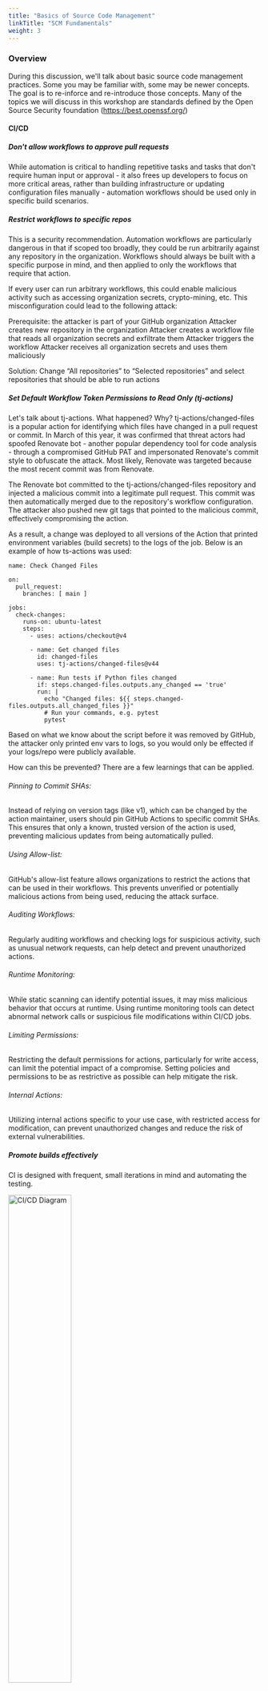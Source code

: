 ```yaml
---
title: "Basics of Source Code Management"
linkTitle: "SCM Fundamentals"
weight: 3
---
```


### Overview

During this discussion, we'll talk about basic source code management practices. Some you may be familiar with, some may be newer concepts. The goal is to re-inforce and re-introduce those concepts. Many of the topics we will discuss in this workshop are standards defined by the Open Source Security foundation (https://best.openssf.org/)

#### **CI/CD**
##### Don't allow workflows to approve pull requests

While automation is critical to handling repetitive tasks and tasks that don't require human input or approval - it also frees up developers to focus on more critical areas, rather than building infrastructure or updating configuration files manually - automation workflows should be used only in specific build scenarios. 


##### Restrict workflows to specific repos

This is a security recommendation. Automation workflows are particularly dangerous in that if scoped too broadly, they could be run arbitrarily against any repository in the organization. Workflows should always be built with a specific purpose in mind, and then applied to only the workflows that require that action. 

If every user can run arbitrary workflows, this could enable malicious activity such as accessing organization secrets, crypto-mining, etc. This misconfiguration could lead to the following attack:

Prerequisite: the attacker is part of your GitHub organization
Attacker creates new repository in the organization
Attacker creates a workflow file that reads all organization secrets and exfiltrate them
Attacker triggers the workflow
Attacker receives all organization secrets and uses them maliciously

Solution:
Change “All repositories” to “Selected repositories” and select repositories that should be able to run actions

##### Set Default Workflow Token Permissions to Read Only (tj-actions)

Let's talk about tj-actions. What happened? Why? tj-actions/changed-files is a popular action for identifying which files have changed in a pull request or commit. In March of this year, it was confirmed that threat actors had spoofed Renovate bot - another popular dependency tool for code analysis - through a compromised GitHub PAT and impersonated Renovate's commit style to obfuscate the attack. Most likely, Renovate was targeted because the most recent commit was from Renovate. 

The Renovate bot committed to the tj-actions/changed-files repository and injected a malicious commit into a legitimate pull request. This commit was then automatically merged due to the repository's workflow configuration. The attacker also pushed new git tags that pointed to the malicious commit, effectively compromising the action. 

As a result, a change was deployed to all versions of the Action that printed environment variables (build secrets) to the logs of the job. Below is an example of how ts-actions was used:

```
name: Check Changed Files

on:
  pull_request:
    branches: [ main ]

jobs:
  check-changes:
    runs-on: ubuntu-latest
    steps:
      - uses: actions/checkout@v4

      - name: Get changed files
        id: changed-files
        uses: tj-actions/changed-files@v44

      - name: Run tests if Python files changed
        if: steps.changed-files.outputs.any_changed == 'true'
        run: |
          echo "Changed files: ${{ steps.changed-files.outputs.all_changed_files }}"
          # Run your commands, e.g. pytest
          pytest
```


Based on what we know about the script before it was removed by GitHub, the attacker only printed env vars to logs, so you would only be effected if your logs/repo were publicly available.

How can this be prevented? There are a few learnings that can be applied. 

###### Pinning to Commit SHAs:
Instead of relying on version tags (like v1), which can be changed by the action maintainer, users should pin GitHub Actions to specific commit SHAs. This ensures that only a known, trusted version of the action is used, preventing malicious updates from being automatically pulled. 

###### Using Allow-list:
GitHub's allow-list feature allows organizations to restrict the actions that can be used in their workflows. This prevents unverified or potentially malicious actions from being used, reducing the attack surface. 

###### Auditing Workflows:
Regularly auditing workflows and checking logs for suspicious activity, such as unusual network requests, can help detect and prevent unauthorized actions. 

###### Runtime Monitoring:
While static scanning can identify potential issues, it may miss malicious behavior that occurs at runtime. Using runtime monitoring tools can detect abnormal network calls or suspicious file modifications within CI/CD jobs. 

###### Limiting Permissions:
Restricting the default permissions for actions, particularly for write access, can limit the potential impact of a compromise. Setting policies and permissions to be as restrictive as possible can help mitigate the risk. 

###### Internal Actions:
Utilizing internal actions specific to your use case, with restricted access for modification, can prevent unauthorized changes and reduce the risk of external vulnerabilities. 


##### Promote builds effectively

CI is designed with frequent, small iterations in mind and automating the testing. 

<img src="img/CI-CD-1.png" alt="CI/CD Diagram" style="width:50%;">

It's a cornerstone of Continuous Delivery, where the goal is to streamline the software release process. 

<img src="img/CI-CD-2.png" alt="CI/CD Diagram" style="width:50%;">

As more organizations move to the cloud, they adopt more complex workflows given the efficiency and robustness that cloud providers offer. Microservices, containerization, and automation & orchestration add more complexity than traditional CI/CD tools. Each microservice may be managed differently or independently of others, may have their own software life cycle and dependency chains, which can lead to difficulty managing. 

This creates branches in development, splits teams off into separate projects, and de-prioritizes collaboration as each of those teams are only focused on their own project. As a result, consistency across environments - such as dev, QA, staging - becomes more challenging. 

<img src="img/CI-CD-3.png" alt="CI/CD Diagram" style="width:75%;">

For those reasons, CI/CD has given rise to a newer concept referred to as Continuous Promotion (CP). The goal of continous promotion is to centralize the decision-making process for elevating builds into different environments. 

<img src="img/CI-CP.png" alt="CI/CD Diagram" style="width:75%;">

Tools like Kargo and Devtron are popular CI/CP tools for helping dev teams coordinate the release of new code in each stage or environment for Kubernetes deployments.  Tools like JFrog Artifactory and Jenkins are widely used for build automation, deployment, and promotion of containerized applications or monolithic applications. Jenkins utilizes a Build Promotion plugin, while Jfrog has build promotion operations built-in and can be triggered via APIs, the CLI, or CI integrations. See below for more detail on each:

Kargo - `https://kargo.io/`
Devtron - `https://devtron.ai/`
JFrog - `https://jfrog.com/help/r/how-does-build-promotion-work/artifactory-how-does-build-promotion-work`
Jenkins - `https://plugins.jenkins.io/promoted-builds/`

#### **Access Control**

##### Enable two-factor authentication

Two-factor authentication is the bare minimum in terms of security standards these days. Organization SSO with biometric verification - such as Okta fastpass - is highly preferred. 

##### Enable fewer than 3 organization admins

This is all about least privilege. The more admins you have, the more cooks there are in the kitchen. Generally, at least 1 org admin should be available for granting access to collaborators, creating new repositories, setting up integrations, and updating repo permissions as needed. The more admins you have walking around with this level of permission, the greater the potential blast radius of a compromise becomes. 

##### Ensure org admins are active

If a user has org admin privileges and doesn't login, that means they don't need org admin because they're not being asked to perform administrative functions, or someone else is handling that responsibility. 

#### **Repository Configuration**

##### Don't allow committer aprovals

This is a big one, and frankly one that is still prevanlent in our industry. For small boutiques and mom and pop shops, it's not unusual to have a single developer, security architect, or devops persona maintaining code for a retail or internal application. Apprving your own commits is tantamount to grading your own math test. If you don't understand the math, you're not in a position to objectively approve of the answers. Having at least 1 peer reviwer of the code is bare minimum in terms of best practices. 

##### Require at least 2 reviewers

As stated in the previous section, peer review is a critical practice because it invites collaboration and education opportuntities. Even if you are the only developer, and you've written the guidelines, having a peer review your commits and ensure that you've actually stayed within the guidelines helps to protect you and the organization. 


##### Don't merge pull requests unless all checks pass

Checks exist for a reason. Whether it's merge conflicts, code scanning, or linting for clean code, ensuring all checks pass means that you're following guidelines set by the organization to ensure the quality and security of the products you release. 

Occasionally, compliance checks can fail on strict criteria. An example of this could be broad permissions on an IAM role policy, and the compensating control would be a conditional rule in the policy such as an external ID.

Decisions about compensating controls and/or exemptions should always be documnted in the accompanying ticket or change artifact so that it's clear during routine audits or legal review why the checks were bypassed. 

##### Never rewrite Git history

Just don't do this. 

<img src="img/shia.png" alt="CI/CD Diagram" style="width:75%;">

No, Shia. The energy is great, but the consequences are not so great. In local branches, it's perfectly acceptable. Once the code has been committed to a shared repository, this can create a lot of problems for developers collaborating on that code and can result in conflicts with downstream branches when they are pushed to main. 

This question often arises when secrets are unintentionally leaked to shared repositories. In almost every scenario, it's advised to disable / delete the secret key - rather than attempt to rewrite git history - which is an incredibly dangerous operation.

You can use tools like git rebase or git commit --amend to clean up your local history, squash commits, change commit messages, or reorder them. This can make the history easier to understand and review before sharing. 

#### **Operations Management**
##### Configure Security Alerts and Vulnerability Scanning at the Organization or Repository Level 

GitHub, for example, has some wonderful built-in mechanisms that can improve the overall security and safety of your repositories. Not all security settings are enabled by default, and some require GitHub Advanced Security. Let's go over some of the features:

<img src="img/GH1.png" alt="CI/CD Diagram" style="width:100%;">

###### Security Policy
A security policy helps security researchers understand who to contact in the event of a security issue. If there are no clear instructions about who maintains the repository or who to contact in the event an issue arises, the reporter may feel they have a repsonibility to publicly disclose by raising a public issue or posting on social media. Responsible disclosure is for the greater good, so don't think anyone will lose sleep over your hurt feelings.  

###### Security Advisories
Repository owners, organization owners, security managers, and users with the admin role can collborate on security issues privately and work towards resolution. 

###### Private vulnerability reporting
Allows users to report security vulnerabilities in your repository based on the security policy you have defined.

###### Dependabot alerts 
These alerts can be configured to notify repository owners when there are vulnerabilities detected in your dependencies. You can also manually generate Dependabot pull requests to resolve these vulnerabilities.

###### Code scanning alerts
Requires GitHub Advanced Security. Adds tools for static analysis, software composition analysis, and secret scanning to the GitHub platform.

###### Secret scanning alerts 
Requires GitHub Advanced Security. Adds tools for static analysis, software composition analysis, and secret scanning to the GitHub platform.

##### Other Settings
GitHub Advanced Security has some wonderful options for security guardrails, including an option to prevent users from dismissing alerts that might be required to merge pull requests. Without this setting, users can ignore checks that fail when PRs are scanned and merge the PR anyway, completely disregarding the security implications altogether.

<img src="img/GH2.png" alt="CI/CD Diagram" style="width:75%;">

#### Use single-sign-on 
Not using an SSO solution makes it more difficult to track a potentially compromised user’s actions accross different systems, prevents the organization from defining a common password policy, and makes it challenging to audit different aspects of the user’s behavior

#### Webhooks Should Be Configured To Use SSL
If SSL verification is disabled, any party with access to the target DNS domain can masquerade as your designated payload URL, allowing it freely read and affect the response of any webhook request. In the case of GitHub Enterprise Server instances, it may be sufficient only to control the DNS configuration of the network where the instance is deployed, as an attacker can redirect traffic to the target domain in your internal network directly to them, and this is often much easier than compromising an internet-facing domain.

#### Limit public repository creation to Admins
The organization should be configured to prevent non-admin members creating public repositories. Creating a public repository may expose sensitive organization code, which, once exposed, may be copied, cached or stored by external parties. Therefore, it is highly recommended to restrict the option to create public repositories to admins only and reduce the risk of unintentional code exposure. 

**NOTE**: You should also verify that repositories owners can’t change existing repositories visibility to be public. If allowed, a malicious user could create a private repo and change it to public.

Congratulations! You've made it to the end... of day 1. 

<img src="img/day1done.png" alt="CI/CD Diagram" style="width:100%;">

You've completed this brief introductory lesson! You can move on to the next lesson. 